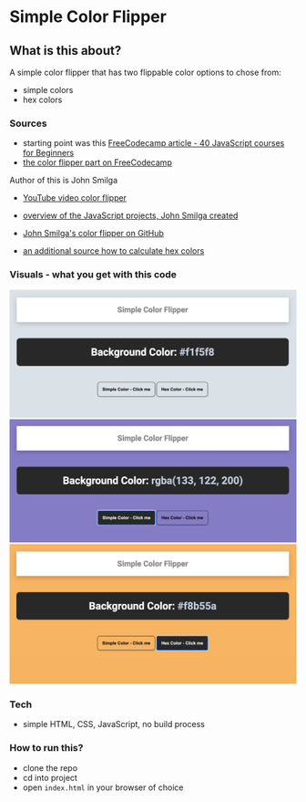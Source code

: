 # Simple Color Flipper

## What is this about?

A simple color flipper that has two flippable color options to chose from:

- simple colors
- hex colors

### Sources

- starting point was this [FreeCodecamp article - 40 JavaScript courses for Beginners](https://www.freecodecamp.org/news/javascript-projects-for-beginners/)
- [the color flipper part on FreeCodecamp](https://www.freecodecamp.org/news/javascript-projects-for-beginners/#how-to-create-a-color-flipper)

Author of this is John Smilga

- [YouTube video color flipper](https://www.youtube.com/watch?v=3PHXvlpOkf4&t=421s)
- [overview of the JavaScript projects, John Smilga created](https://www.vanillajavascriptprojects.com/)
- [John Smilga's color flipper on GitHub](https://github.com/john-smilga/javascript-basic-projects/tree/master/01-color-flipper)

- [an additional source how to calculate hex colors](https://codepen.io/iamsaief/pen/NWxQMjW)

### Visuals - what you get with this code

![screen01](./img/screenshot01.png)
![screen01](./img/screenshot02.png)
![screen01](./img/screenshot03.png)

<!-- 480px
![480px](./img/screenshots/)
640px
![640px](./img/screenshots/) -->

### Tech

- simple HTML, CSS, JavaScript, no build process

### How to run this?

- clone the repo
- cd into project
- open `index.html` in your browser of choice

